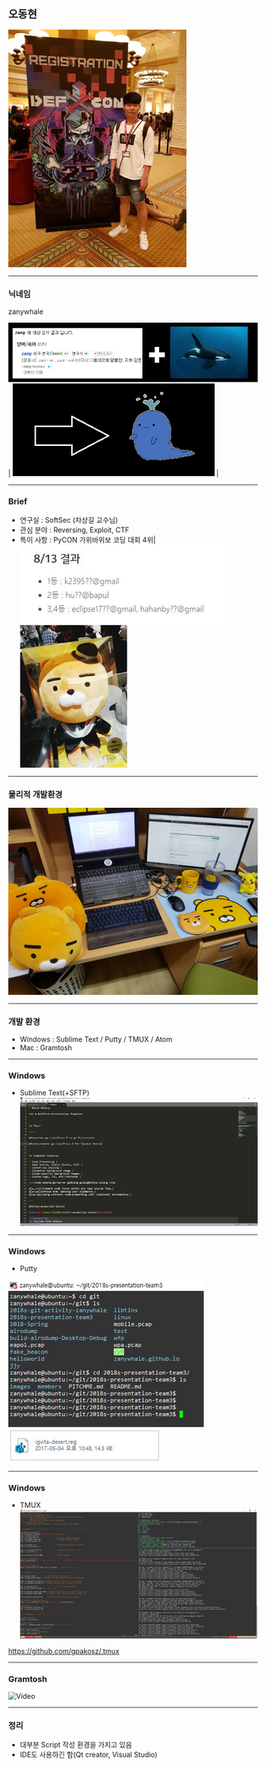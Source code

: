 ## 오동현 

![Logo](images/donghyeon.jpeg)

---

### 닉네임

zanywhale

![Logo](images/zany.png) |
![Logo](images/whale.png) |

---

### Brief

- 연구실 : SoftSec (차상길 교수님)
- 관심 분야 : Reversing, Exploit, CTF
- 특이 사항 : PyCON 가위바위보 코딩 대회 4위|
![Logo](images/coding.png)
![Logo](images/lion.png)

---

### 물리적 개발환경

![Logo](images/lion_ryan.jpg)

---

### 개발 환경

- Windows : Sublime Text / Putty / TMUX / Atom
- Mac : Gramtosh

---

### Windows

- Sublime Text(+SFTP)
![Logo](images/sublime.png)

---

### Windows

- Putty

![Logo](images/putty.jpg)
![Logo](images/putty_setting.jpg)

---

### Windows

- TMUX
![Logo](images/tmux.jpg)

https://github.com/gpakosz/.tmux

---

### Gramtosh

![Video](https://www.youtube.com/embed/brZ0-EEW0KE)

---

### 정리

- 대부분 Script 작성 환경을 가지고 있음
- IDE도 사용하긴 함(Qt creator, Visual Studio)


